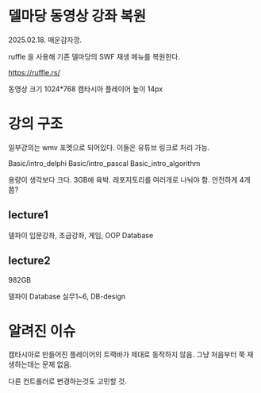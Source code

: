 # 델마당 동영상 강좌 복원

2025.02.18. 매운감자깡. 


ruffle 을 사용해 기존 델마당의 SWF 재생 메뉴를 복원한다. 

https://ruffle.rs/


동영상 크기 1024*768
캠타시아 플레이어 높이 14px

# 강의 구조

일부강의는 wmv 포멧으로 되어있다. 이들은 유튜브 링크로 처리 가능. 

Basic/intro_delphi
Basic/intro_pascal
Basic_intro_algorithm

용량이 생각보다 크다. 3GB에 육박. 
레포지토리를 여러개로 나눠야 함. 안전하게 4개 쯤?


## lecture1

델파이
입문강좌, 초급강좌, 게임, OOP
Database

## lecture2
982GB

델파이
Database 실무1~6, DB-design
 


# 알려진 이슈

캠타시아로 만들어진 플레이어의 트랙바가 제대로 동작하지 않음.
그냥 처음부터 쭉 재생하는데는 문제 없음. 

다른 컨트롤러로 변경하는것도 고민할 것. 



